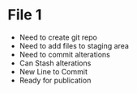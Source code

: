 # File 1 
- Need to create git repo
- Need to add files to staging area
- Need to commit alterations
- Can Stash alterations
- New Line to Commit
- Ready for publication
